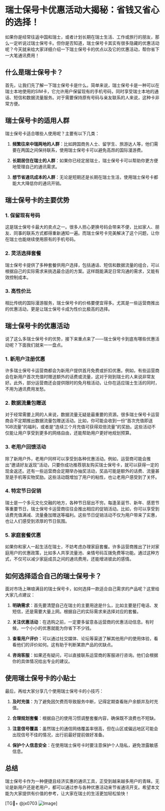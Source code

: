 # 瑞士保号卡优惠活动大揭秘：省钱又省心的选择！

如果你是经常往返中国和瑞士，或者计划长期在瑞士生活、工作或旅行的朋友，那么一定听说过瑞士保号卡。但你是否知道，瑞士保号卡其实有很多隐藏的优惠活动呢？今天就来给大家详细介绍一下瑞士保号卡的优点以及它的优惠活动，帮你省下一大笔通讯费用！

## 什么是瑞士保号卡？

首先，让我们先了解一下瑞士保号卡是什么。简单来说，瑞士保号卡是一种可以在瑞士本地使用的SIM卡，它允许用户保留现有的手机号码，同时享受瑞士本地的通话、短信和数据流量服务。对于需要保持原有号码与亲友联系的人来说，这种卡非常方便。

## 瑞士保号卡的适用人群

瑞士保号卡适合哪些人使用呢？主要有以下几类：

1. **频繁往来中瑞两地的人群**：比如跨国商务人士、留学生、旅游达人等，他们需要在两国之间保持联系，使用瑞士保号卡可以避免高昂的国际漫游费。
   
2. **长期居住在瑞士的人群**：如果你已经定居瑞士，瑞士保号卡可以帮助你更方便地管理自己的通讯需求。

3. **想节省通讯成本的人群**：无论是短期还是长期在瑞士生活，使用瑞士保号卡都能大大降低你的通讯开销。

## 瑞士保号卡的主要优势

### 1. 保留现有号码
这是瑞士保号卡最大的卖点之一。很多人担心更换号码会带来不便，比如家人、朋友、同事的联系方式都得重新通知一遍。而瑞士保号卡完美解决了这个问题，让你在瑞士也能继续使用原有的手机号码。

### 2. 灵活选择套餐
瑞士保号卡提供了多种套餐供用户选择，包括通话、短信和数据流量的组合，可以根据自己的实际需求来挑选最合适的方案。这样既能满足日常沟通的需求，又能有效控制成本。

### 3. 高性价比
相比传统的国际漫游服务，瑞士保号卡的价格要便宜得多。尤其是一些运营商推出的优惠活动，更是让瑞士保号卡成为性价比极高的选择。

## 瑞士保号卡的优惠活动

说了这么多瑞士保号卡的优势，接下来重点来了——瑞士保号卡到底有哪些优惠活动呢？下面我们就来一一盘点。

### 1. 新用户注册优惠
许多瑞士保号卡运营商都会为新用户提供首月免费或折扣优惠。例如，有些运营商会在新用户首次充值时赠送额外的话费或流量，这对于刚到瑞士的人来说非常友好。此外，部分运营商还会提供限时的免月租活动，让你在适应瑞士生活的同时，不用为通讯费用发愁。

### 2. 数据流量包赠送
对于经常需要上网的人来说，数据流量无疑是最重要的资源。很多瑞士保号卡运营商会不定期推出数据流量包赠送活动。比如，你可能会收到一份“首次充值即送1GB流量”的福利，或者是“连续三个月充值可获得双倍流量”的奖励。这些活动不仅能让用户享受到更多的网络自由，还能帮助用户更好地规划预算。

### 3. 老用户回馈活动
除了新用户外，老用户同样可以享受到各种优惠活动。例如，运营商可能会推出“邀请好友返现”活动，只要你成功推荐朋友购买瑞士保号卡，就可以获得一定的现金返还。还有一些运营商会定期举办抽奖活动，奖品可能是额外的话费、流量甚至是手机等实物奖励。这些活动既增加了用户的粘性，也让老用户感受到了关怀。

### 4. 特定节日促销
瑞士是一个多元文化交融的地方，各种节日层出不穷。每逢圣诞节、新年、感恩节等重要节日，瑞士保号卡运营商往往会推出相应的促销活动。比如，你可以享受到话费充值满减、流量叠加赠送等福利。这些节日促销活动不仅为用户带来了实惠，也让人们感受到浓厚的节日氛围。

### 5. 家庭套餐优惠
如果你和家人一起生活在瑞士，不妨考虑办理家庭套餐。许多运营商推出了针对家庭用户的优惠政策，比如多人共享流量池、亲情号码互拨免费等功能。通过这种方式，不仅可以减少家庭成员之间的通讯费用，还能增进彼此的感情。

## 如何选择适合自己的瑞士保号卡？

面对市场上琳琅满目的瑞士保号卡，如何选择一款适合自己需求的产品呢？这里给大家几点建议：

1. **明确需求**：首先要清楚自己在瑞士的主要用途是什么，比如主要是打电话、发短信，还是需要大量上网。根据自己的实际需求来选择对应的套餐。

2. **关注优惠活动**：在选购之前，一定要多留意各运营商的优惠活动信息。有时候，一个小小的优惠就能为你省下不少钱。

3. **查看用户评价**：可以通过社交媒体、论坛等渠道了解其他用户的使用体验，看看他们的评价如何。这有助于判断某款产品的优缺点。

4. **咨询客服**：如果还有疑问，可以直接联系运营商的客服进行咨询。他们会根据你的具体情况给出专业的建议。

## 使用瑞士保号卡的小贴士

最后，再给大家分享几个使用瑞士保号卡的小技巧：

1. **及时充值**：为了避免因欠费而导致服务中断，记得定期查看账户余额并及时充值。

2. **合理规划套餐**：根据自己的使用习惯调整套餐内容，确保既不浪费也不短缺。

3. **注意信号覆盖**：虽然瑞士的通信网络覆盖率很高，但在山区或偏远地区可能会出现信号不佳的情况，出行前最好提前做好准备。

4. **保护个人信息安全**：在使用瑞士保号卡时要注意保护个人隐私，避免泄露敏感信息。

## 总结

瑞士保号卡作为一种便捷且经济实惠的通讯工具，正受到越来越多用户的青睐。无论是新用户还是老用户，都可以通过参与各种优惠活动来节省通讯开支。希望本文能为大家提供有价值的参考，让大家在瑞士的生活更加轻松愉快！

[TG💪+ @jx0703 ![Image](https://github.com/user-attachments/assets/dbca1d08-cadb-493c-b0ec-ad6f7a83f270)]